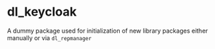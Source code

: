 # dl_keycloak

A dummy package used for initialization of new library packages
either manually or via `dl_repmanager`
